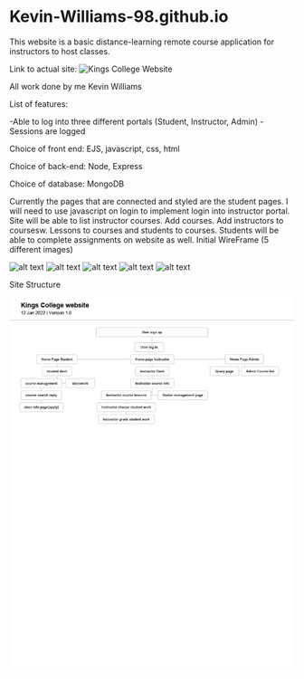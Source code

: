 # Kevin-Williams-98.github.io

This website is a basic distance-learning remote course application for instructors to host classes.

Link to actual site: ![Kings College Website](https://kings-college-remote.herokuapp.com/)

All work done by me Kevin Williams

List of features:

-Able to log into three different portals (Student, Instructor, Admin)
-Sessions are logged

Choice of front end: EJS, javascript, css, html

Choice of back-end: Node, Express

Choice of database: MongoDB

Currently the pages that are connected and styled are the student pages. I will need to use javascript on login to implement login into instructor portal. Site will be able to list instructor courses. Add courses. Add instructors to coursesw. Lessons to courses and students to courses. Students will be able to complete assignments on website as well.
Initial WireFrame (5 different images)

![alt text](https://github.com/Kevin-Williams-98/Kevin-Williams-98.github.io/blob/main/WireFrameFinal-images/0001.jpg)
![alt text](https://github.com/Kevin-Williams-98/Kevin-Williams-98.github.io/blob/main/WireFrameFinal-images/0002.jpg)
![alt text](https://github.com/Kevin-Williams-98/Kevin-Williams-98.github.io/blob/main/WireFrameFinal-images/0003.jpg)
![alt text](https://github.com/Kevin-Williams-98/Kevin-Williams-98.github.io/blob/main/WireFrameFinal-images/0004.jpg)
![alt text](https://github.com/Kevin-Williams-98/Kevin-Williams-98.github.io/blob/main/WireFrameFinal-images/0005.jpg)

Site Structure

![Initial site map](https://github.com/Kevin-Williams-98/Kevin-Williams-98.io/blob/main/kings%20college%20sitemap.jpg)
